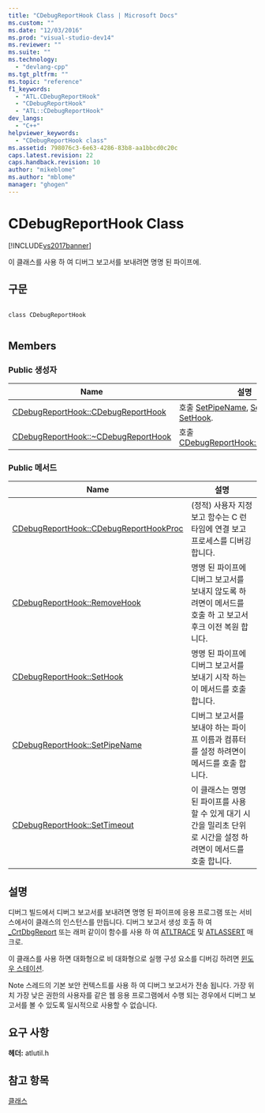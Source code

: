 ```yaml
---
title: "CDebugReportHook Class | Microsoft Docs"
ms.custom: ""
ms.date: "12/03/2016"
ms.prod: "visual-studio-dev14"
ms.reviewer: ""
ms.suite: ""
ms.technology: 
  - "devlang-cpp"
ms.tgt_pltfrm: ""
ms.topic: "reference"
f1_keywords: 
  - "ATL.CDebugReportHook"
  - "CDebugReportHook"
  - "ATL::CDebugReportHook"
dev_langs: 
  - "C++"
helpviewer_keywords: 
  - "CDebugReportHook class"
ms.assetid: 798076c3-6e63-4286-83b8-aa1bbcd0c20c
caps.latest.revision: 22
caps.handback.revision: 10
author: "mikeblome"
ms.author: "mblome"
manager: "ghogen"
---
```

# CDebugReportHook Class
[!INCLUDE[vs2017banner](../../assembler/inline/includes/vs2017banner.md)]

이 클래스를 사용 하 여 디버그 보고서를 보내려면 명명 된 파이프에.  
  
## 구문  
  
```  
  
class CDebugReportHook  
  
```  
  
## Members  
  
### Public 생성자  
  
|Name|설명|  
|----------|--------|  
|[CDebugReportHook::CDebugReportHook](../Topic/CDebugReportHook::CDebugReportHook.md)|호출  [SetPipeName](../Topic/CDebugReportHook::SetPipeName.md),  [SetTimeout](../Topic/CDebugReportHook::SetTimeout.md), 및  [SetHook](../Topic/CDebugReportHook::SetHook.md).|  
|[CDebugReportHook::~CDebugReportHook](../Topic/CDebugReportHook::~CDebugReportHook.md)|호출  [CDebugReportHook::RemoveHook](../Topic/CDebugReportHook::RemoveHook.md).|  
  
### Public 메서드  
  
|Name|설명|  
|----------|--------|  
|[CDebugReportHook::CDebugReportHookProc](../Topic/CDebugReportHook::CDebugReportHookProc.md)|\(정적\) 사용자 지정 보고 함수는 C 런타임에 연결 보고 프로세스를 디버깅 합니다.|  
|[CDebugReportHook::RemoveHook](../Topic/CDebugReportHook::RemoveHook.md)|명명 된 파이프에 디버그 보고서를 보내지 않도록 하려면이 메서드를 호출 하 고 보고서 후크 이전 복원 합니다.|  
|[CDebugReportHook::SetHook](../Topic/CDebugReportHook::SetHook.md)|명명 된 파이프에 디버그 보고서를 보내기 시작 하는이 메서드를 호출 합니다.|  
|[CDebugReportHook::SetPipeName](../Topic/CDebugReportHook::SetPipeName.md)|디버그 보고서를 보내야 하는 파이프 이름과 컴퓨터를 설정 하려면이 메서드를 호출 합니다.|  
|[CDebugReportHook::SetTimeout](../Topic/CDebugReportHook::SetTimeout.md)|이 클래스는 명명 된 파이프를 사용할 수 있게 대기 시간을 밀리초 단위로 시간을 설정 하려면이 메서드를 호출 합니다.|  
  
## 설명  
 디버그 빌드에서 디버그 보고서를 보내려면 명명 된 파이프에 응용 프로그램 또는 서비스에서이 클래스의 인스턴스를 만듭니다.  디버그 보고서 생성 호출 하 여  [\_CrtDbgReport](../../c-runtime-library/reference/crtdbgreport-crtdbgreportw.md) 또는 래퍼 같이이 함수를 사용 하 여  [ATLTRACE](../Topic/ATLTRACE%20\(ATL\).md) 및  [ATLASSERT](../Topic/ATLASSERT.md) 매크로.  
  
 이 클래스를 사용 하면 대화형으로 비 대화형으로 실행 구성 요소를 디버깅 하려면  [윈도우 스테이션](http://msdn.microsoft.com/library/windows/desktop/ms687096).  
  
 Note 스레드의 기본 보안 컨텍스트를 사용 하 여 디버그 보고서가 전송 됩니다.  가장 위치 가장 낮은 권한의 사용자를 같은 웹 응용 프로그램에서 수행 되는 경우에서 디버그 보고서를 볼 수 있도록 일시적으로 사용할 수 없습니다.  
  
## 요구 사항  
 **헤더:** atlutil.h  
  
## 참고 항목  
 [클래스](../../atl/reference/atl-classes.md)